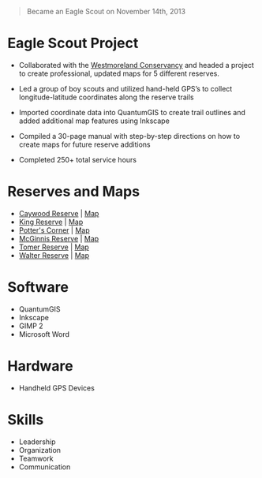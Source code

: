 > Became an Eagle Scout on November 14th, 2013

# Eagle Scout Project #

* Collaborated with the [Westmoreland Conservancy]("http://www.westmorelandconservancy.org/") and headed a project to create professional, updated maps for 5 different reserves.

* Led a group of boy scouts and utilized hand-held GPS’s to collect longitude-latitude coordinates along the reserve trails
* Imported coordinate data into QuantumGIS to create trail outlines and added additional map features using Inkscape
* Compiled a 30-page manual with step-by-step directions on how to create maps for future reserve additions
* Completed 250+ total service hours

# Reserves and Maps #

* [Caywood Reserve](http://www.westmorelandconservancy.org/caywood) | [Map](https://3d46038f-ad74-4403-859f-c1f566bd2b94.filesusr.com/ugd/847b29_7e7da257839e40619214f161d52d2261.pdf)
* [King Reserve](http://www.westmorelandconservancy.org/king) | [Map](https://3d46038f-ad74-4403-859f-c1f566bd2b94.filesusr.com/ugd/847b29_4fafeab4fe9b4d4fa5880e6d8718d158.pdf)
* [Potter's Corner](http://www.westmorelandconservancy.org/potter-s-corner) | [Map](https://3d46038f-ad74-4403-859f-c1f566bd2b94.filesusr.com/ugd/847b29_4fafeab4fe9b4d4fa5880e6d8718d158.pdf)
* [McGinnis Reserve](http://www.westmorelandconservancy.org/mcginnis) | [Map](https://3d46038f-ad74-4403-859f-c1f566bd2b94.filesusr.com/ugd/847b29_7b54eb0a0e9a4899847c49024bdbef2c.pdf)
* [Tomer Reserve](http://www.westmorelandconservancy.org/tomer) | [Map](https://3d46038f-ad74-4403-859f-c1f566bd2b94.filesusr.com/ugd/847b29_8c819944d0284980822c59c2abe82848.pdf)
* [Walter Reserve](http://www.westmorelandconservancy.org/walter) | [Map](https://3d46038f-ad74-4403-859f-c1f566bd2b94.filesusr.com/ugd/847b29_077f0361c2bf45d49fa52b1bd5c311c4.pdf)

# Software #

* QuantumGIS
* Inkscape
* GIMP 2
* Microsoft Word

# Hardware #

* Handheld GPS Devices

# Skills #

* Leadership
* Organization
* Teamwork
* Communication